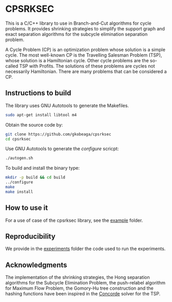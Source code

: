 CPSRKSEC
=======

This is a C/C++ library to use in Branch-and-Cut algorithms for cycle problems. It provides shrinking strategies to simplify the support graph and exact separation algorithms for the subcycle elimination separation problem.

A Cycle Problem (CP) is an optimization problem whose solution is a simple cycle. The most well-known CP is the Travelling Salesman Problem (TSP), whose solution is a Hamiltonian cycle. Other cycle problems are the so-called TSP with Profits. The solutions of these problems are cycles not necessarily Hamiltonian. There are many problems that can be considered a CP.

Instructions to build
---------------------

The library uses GNU Autotools to generate the Makefiles.
```sh
sudo apt-get install libtool m4
```

Obtain the source code by:
```sh
git clone https://github.com/gkobeaga/cpsrksec
cd cpsrksec
```

Use GNU Autotools to generate the *configure* scricpt:
```sh
./autogen.sh
```

To build and install the binary type:
```sh
mkdir -p build && cd build
../configure
make
make install
```

How to use it
-------------
For a use of case of the cpsrksec library, see the [example](example/) folder.

Reproducibility
---------------
We provide in the [experiments](exp/) folder the code used to run the experiments.

Acknowledgments
---------------
The implementation of the shrinking strategies, the Hong separation algorithms for the Subcycle Elimination Problem, the push-relabel algorithm for Maximum Flow Problem, the Gomory-Hu tree construction and the hashing functions have been inspired in the [Concorde](http://www.math.uwaterloo.ca/tsp/concorde.html) solver for the TSP.
